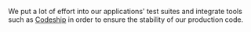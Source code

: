 We put a lot of effort into our applications' test suites and integrate tools
such as [Codeship](https://codeship.com) in order to ensure the stability of our
production code.
